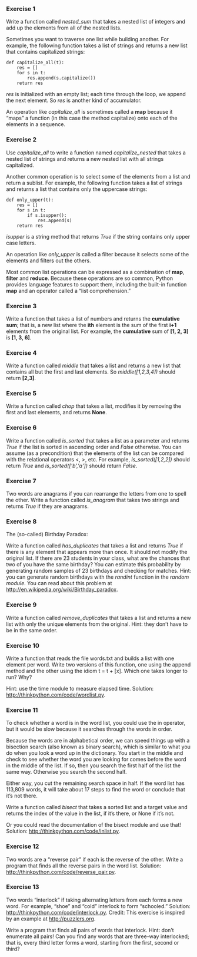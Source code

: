 ### Exercise 1  
Write a function called _nested_sum_ that takes a nested list of integers and add up the elements from all of the nested lists.

Sometimes you want to traverse one list while building another. For example, the following function takes a list of strings and returns a new list that contains capitalized strings:

```
def capitalize_all(t):
    res = []
    for s in t:
        res.append(s.capitalize())
    return res
```

_res_ is initialized with an empty list; each time through the loop, we append the next element. So _res_ is another kind of accumulator.

An operation like _capitalize_all_ is sometimes called a **map** because it “maps” a function (in this case the method capitalize) onto each of the elements in a sequence.

### Exercise 2  
Use _capitalize_all_ to write a function named _capitalize_nested_ that takes a nested list of strings and returns a new nested list with all strings capitalized.

Another common operation is to select some of the elements from a list and return a sublist. For example, the following function takes a list of strings and returns a list that contains only the uppercase strings:

```
def only_upper(t):
    res = []
    for s in t:
        if s.isupper():
            res.append(s)
    return res
```
_isupper_ is a string method that returns _True_ if the string contains only upper case letters.

An operation like _only_upper_ is called a filter because it selects some of the elements and filters out the others.

Most common list operations can be expressed as a combination of **map**, **filter** and **reduce**. Because these operations are so common, Python provides language features to support them, including the built-in function **map** and an operator called a “list comprehension.”

### Exercise 3  
Write a function that takes a list of numbers and returns the **cumulative sum**; that is, a new list where the **ith** element is the sum of the first **i+1** elements from the original list. For example, the **cumulative** sum of **[1, 2, 3]** is **[1, 3, 6]**.

### Exercise 4  
Write a function called _middle_ that takes a list and returns a new list that contains all but the first and last elements. So _middle([1,2,3,4])_ should return **[2,3]**.

### Exercise 5  
Write a function called _chop_ that takes a list, modifies it by removing the first and last elements, and returns **None**.

### Exercise 6   
Write a function called _is_sorted_ that takes a list as a parameter and returns _True_ if the list is sorted in ascending order and _False_ otherwise. You can assume (as a precondition) that the elements of the list can be compared with the relational operators <, >, etc.
For example, _is_sorted([1,2,2])_ should return _True_ and _is_sorted(['b','a'])_ should return _False_.

### Exercise 7  
Two words are anagrams if you can rearrange the letters from one to spell the other. Write a function called _is_anagram_ that takes two strings and returns _True_ if they are anagrams.

### Exercise 8  
The (so-called) Birthday Paradox:

Write a function called _has_duplicates_ that takes a list and returns _True_ if there is any element that appears more than once. It should not modify the original list.
If there are 23 students in your class, what are the chances that two of you have the same birthday? You can estimate this probability by generating random samples of 23 birthdays and checking for matches. Hint: you can generate random birthdays with the _randint_ function in the _random module_.
You can read about this problem at http://en.wikipedia.org/wiki/Birthday_paradox.

### Exercise 9  
Write a function called _remove_duplicates_ that takes a list and returns a new list with only the unique elements from the original. Hint: they don’t have to be in the same order.

### Exercise 10  
Write a function that reads the file words.txt and builds a list with one element per word. Write two versions of this function, one using the append method and the other using the idiom t = t + [x]. Which one takes longer to run? Why?

Hint: use the time module to measure elapsed time. Solution: http://thinkpython.com/code/wordlist.py.

### Exercise 11  
To check whether a word is in the word list, you could use the in operator, but it would be slow because it searches through the words in order.

Because the words are in alphabetical order, we can speed things up with a bisection search (also known as binary search), which is similar to what you do when you look a word up in the dictionary. You start in the middle and check to see whether the word you are looking for comes before the word in the middle of the list. If so, then you search the first half of the list the same way. Otherwise you search the second half.

Either way, you cut the remaining search space in half. If the word list has 113,809 words, it will take about 17 steps to find the word or conclude that it’s not there.

Write a function called _bisect_ that takes a sorted list and a target value and returns the index of the value in the list, if it’s there, or None if it’s not.

Or you could read the documentation of the bisect module and use that! Solution: http://thinkpython.com/code/inlist.py.

### Exercise 12  
Two words are a “reverse pair” if each is the reverse of the other. Write a program that finds all the reverse pairs in the word list. Solution: http://thinkpython.com/code/reverse_pair.py.

### Exercise 13  
Two words “interlock” if taking alternating letters from each forms a new word. For example, “shoe” and “cold” interlock to form “schooled.” Solution: http://thinkpython.com/code/interlock.py. Credit: This exercise is inspired by an example at http://puzzlers.org.

Write a program that finds all pairs of words that interlock. Hint: don’t enumerate all pairs!
Can you find any words that are three-way interlocked; that is, every third letter forms a word, starting from the first, second or third?

